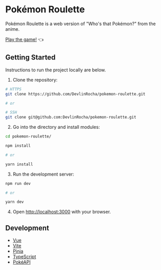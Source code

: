 # Pokémon Roulette

Pokémon Roulette is a web version of "Who's that Pokémon?" from the anime.

[Play the game!](https://pokemon-roulette.vercel.app/) 👈

## Getting Started

Instructions to run the project locally are below.

1. Clone the repository:

```bash
# HTTPS
git clone https://github.com/DevlinRocha/pokemon-roulette.git

# or

# SSH
git clone git@github.com:DevlinRocha/pokemon-roulette.git
```

2. Go into the directory and install modules:

```bash
cd pokemon-roulette/

npm install

# or

yarn install
```

3. Run the development server:

```bash
npm run dev

# or

yarn dev
```

4. Open [http://localhost:3000](http://localhost:5173) with your browser.

## Development

- [Vue](https://vuejs.org)
- [Vite](https://vitejs.dev)
- [Pinia](https://pinia.vuejs.org/)
- [TypeScript](https://www.typescriptlang.org/)
- [PokéAPI](https://pokeapi.co)
